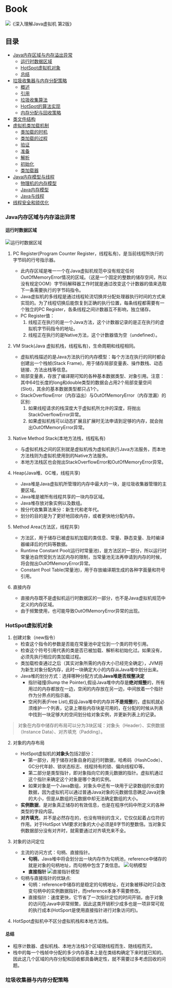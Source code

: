 # Book
![](/imgs/jvm/jvm-book.jpg "《深入理解Java虚拟机 第2版》")

## 目录

- [Java内存区域与内存溢出异常](#user-content-OOM)
    - [运行时数据区域](#user-content-RUNTIME-AREA)
    - [HotSpot虚拟机对象](#user-content-HOTSPOT-OBJ)
    - [总结](#user-content-OOM-SUMMARY)
- [垃圾收集器与内存分配策略](#user-content-GC-MECHINE-AND-MEMORY-ALLOCATION-STRATEGY)
    - [概述](#user-content-GC-OVERVIEW)
    - [引用](#user-content-REFERENCE)
    - [垃圾收集算法](#user-content-GC-ARITHMETHIC)
    - [HotSpot的算法实现](#user-content-HOTSPOT)
    - [内存分配与回收策略](#user-content-MEMORY-ALLOCATION-STRATEGY)
- [类文件结构](#user-content-CLASS-FILE-STRUCTURE)
- [虚拟机类加载机制](#user-content-CLASSLOADER)
    - [类加载的时机](#user-content-CLASS-LOAD-TIME)
    - [类加载的过程](#user-content-CLASS-LOAD-PROCESS)
    - [验证](#user-content-FILE-VALIDATION)
    - [准备](#user-content-FILE-PREPARE)
    - [解析](#user-content-FILE-ANALYSIS)
    - [初始化](#user-content-FILE-INIT)
    - [类加载器](#user-content-CLASSLOADER-MECHINE)
- [Java内存模型与线程](#user-content-MEMORY-MODEL-AND_THREAD)
    - [物理机的内存模型](#user-content-PHYSIC-MEMORY-MODEL)
    - [Java内存模型](#user-content-JAVA-MEMORY-MODEL)
    - [Java与线程](#user-content-JAVA-AND-THREAD)
- [线程安全和锁优化](#user-content-THREAD-SECURITY-AND-LOCK-OPTIMIZE)

### <a id="OOM">Java内存区域与内存溢出异常</a>

#### <a id="RUNTIME-AREA">运行时数据区域</a>
![运行时数据区域](/imgs/jvm/jvm-1.png)

1. PC Register(Program Counter Register，线程私有)，是当前线程所执行的字节码的行号指示器。
    - 此内存区域是唯一一个在Java虚拟机规范中没有规定任何OutOfMemoryError情况的区域。（这是一个固定的整数的储存空间，所以没有规定OOM）字节码解释器工作时就是通过改变这个计数器的值来选取下一条需要执行的字节码指令。
    - Java虚拟机的多线程是通过线程轮流切换并分配处理器执行时间的方式来实现的。为了线程切换后能恢复到正确的执行位置，每条线程都需要有一个独立的PC Register，各条线程之间计数器互不影响，独立储存。
    - PC Register值：
        1. 线程正在执行的是一个Java方法，这个计数器记录的是正在执行的虚拟机字节码指令的地址。
        2. 线程正在执行的是Native方法，这个计数器值为空（undefined）。

2. VM Stack(Java 虚拟机栈，线程私有)，生命周期和线程相同。
    - 虚拟机栈描述的是Java方法执行的内存模型：每个方法在执行的同时都会创建出一个栈帧(Stack Frame)，用于储存局部变量表、操作数栈、动态链接、方法出栈等信息。
    - 局部变量表，存放了编译期可知的各种基本数据类型、对象引用。注意：其中64位长度的long和double类型的数据会占用2个局部变量空间(Slot)，其余的基本数据类型都只占1个。
    - StackOverflowError（内存溢出）与OutOfMemoryError（内存泄漏）的区别:
        1. 如果线程请求的栈深度大于虚拟机所允许的深度，将抛出StackOverflowError异常。
        2. 如果虚拟机栈可以动态扩展且扩展时无法申请到足够的内存，就会抛出OutOfMemoryError异常。

3. Native Method Stack(本地方法栈，线程私有)
    - 与虚拟机栈之间的区别就是虚拟机栈为虚拟机执行Java方法服务，而本地方法栈则为虚拟机使用到的Native方法服务。
    - 本地方法栈区也会抛出StackOverflowError和OutOfMemoryError异常。

4. Heap(Java堆、GC堆，线程共享)
    - Java堆是Java虚拟机所管理的内存中最大的一块，是垃圾收集器管理的主要区域。
    - Java堆是被所有线程共享的一块内存区域。
    - Java堆存放对象实例以及数组。
    - 按分代收集算法来分：新生代和老年代。
    - 划分的目的是为了更好地回收内存，或者更快地分配内存。

5. Method Area(方法区，线程共享)
    - 方法区，用于储存已被虚拟机加载的类信息、常量、静态变量、及时编译器编译后的代码等数据。
    - Runtime Constant Pool(运行时常量池)，是方法区的一部分，所以运行时常量池自然受到方法区内存的限制，当常量池无法再申请到内存的时候，将会抛出OutOfMemoryError异常。
    - Constant Pool Table(常量池)，用于存放编译期生成的各种字面量和符号引用。

6. 直接内存
    - 直接内存既不是虚拟机运行时数据区的一部分，也不是Java虚拟机规范中定义的内存区域。
    - 由于频繁使用，也可能导致OutOfMemoryError异常的出现。

### <a id="HOTSPOT-OBJ">HotSpot虚拟机对象</a>

1. 创建对象（new指令）
    - 检查这个指令的参数是否能在常量池中定位到一个类的符号引用。
    - 检查这个符号引用代表的类是否已被加载、解析和初始化过。如果没有，必须先执行相应的类加载过程。
    - 类加载检查通过之后（其实对象所需的内存大小已经完全确定），JVM将为新生对象分配内存，此时一块确定大小的内存从Java堆中划分出来。
    - Java堆的划分方式：选择哪种分配方式由**Java堆是否规整决定**
        - 指针碰撞(Bump the Pointer),假设Java堆中内存是**绝对规整**的，所有用过的内存都放在一边，空闲的内存放在另一边，中间放着一个指针作为分界点的指示器。
        - 空闲列表(Free List),假设Java堆中的内存并**不是规整**的，虚拟机就必须维护一个列表，记录上哪些内存块是可用的，在分配的时候从列表中找到一块足够大的空间划分给对象实例，并更新列表上的记录。

> 对象在内存中储存的布局可以分为3块区域：对象头（Header）、实例数据（Instance Data）、对齐填充（Padding）。
2. 对象的内存布局
    - HotSpot虚拟机的**对象头**包括2部分：
        - 第一部分，用于储存对象自身的运行时数据，哈希码（HashCode）、GC分代年龄、锁状态标志、线程持有的锁、偏向线程ID等。
        - 第二部分是类型指针，即对象指向它的类元数据的指针。虚拟机通过这个指针来确定这个对象是哪个类的实例。
        - 如果对象是一个Java数组，对象头中还有一块用于记录数组的长度的数据，因为虚拟机可以通过普通Java对象的元数据信息确定Java对象的大小，但是从数组的元数据中却无法确定数组的大小。
    - **实例数据**，是对象真正储存的有效信息，也是在程序代码中所定义的各种类型的字段内容。
    - **对齐填充**，并不是必然存在的，也没有特别的含义，它仅仅起着占位符的作用。对于HotSpot VM要求对象的大小必须是8字节的整数倍。当对象实例数据部分没有对齐时，就需要通过对齐填充来不全。

3. 对象的访问定位
    - 主流的访问方式：句柄、直接指针。
        - **句柄**，Java堆中将会划分出一块内存作为句柄池，reference中储存的就是对象的句柄地址，而句柄中包含了类信息。
        ![句柄模型](/imgs/jvm/jvm-2.png)
        - **直接指针**
        ![直接指针模型](/imgs/jvm/jvm-3.png)
    - 句柄与直接指针的优缺点:
        - 句柄：reference中储存的是稳定的句柄地址，在对象被移动时只会改变句柄中的实例数据指针，而reference本身不需要修改。
        - 直接指针：速度更快，它节省了一次指针定位的时间开销，由于对象的访问在Java中非常频繁，因此这类开销积少成多也是一项非常可观的执行成本(HotSport是使用直接指针进行对象访问的)。

4. HotSpot虚拟机中不区分虚拟机栈和本地方法栈。

#### <a id="OOM-SUMMARY">总结</a>
- 程序计数器、虚拟机栈、本地方法栈3个区域随线程而生、随线程而灭。
- 栈中的每一个栈帧中分配的多少内存基本上是在类结构确定下来时就已知的。因此这几个区域的内存分配和回收都具备确定性，就不需要过多考虑回收的问题。

### <a id="GC-MECHINE-AND-MEMORY-ALLOCATION-STRATEGY">垃圾收集器与内存分配策略</a>